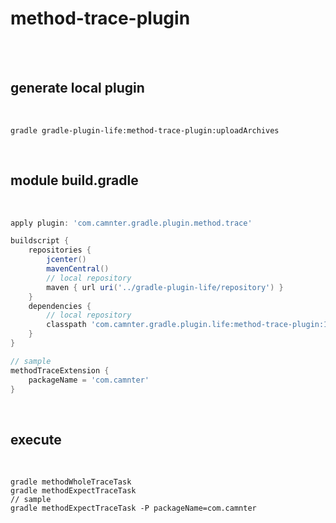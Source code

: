 # method-trace-plugin

<br>
<br>

## generate local plugin
 
<br>
    
```shell
gradle gradle-plugin-life:method-trace-plugin:uploadArchives 
```

<br>

## module build.gradle
 
<br>
    
```gradle
apply plugin: 'com.camnter.gradle.plugin.method.trace'

buildscript {
    repositories {
        jcenter()
        mavenCentral()
        // local repository
        maven { url uri('../gradle-plugin-life/repository') }
    }
    dependencies {
        // local repository
        classpath 'com.camnter.gradle.plugin.life:method-trace-plugin:1.1.2'
    }
}

// sample
methodTraceExtension {
    packageName = 'com.camnter'
}
```

<br>

## execute

<br>
    
```shell
gradle methodWholeTraceTask
gradle methodExpectTraceTask
// sample
gradle methodExpectTraceTask -P packageName=com.camnter
```

<br>
